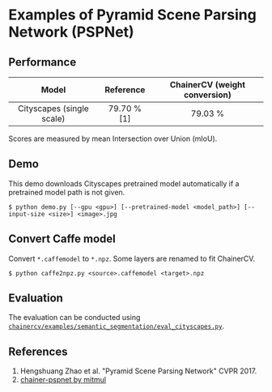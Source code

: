 # Examples of Pyramid Scene Parsing Network (PSPNet)

## Performance

| Model | Reference | ChainerCV (weight conversion) |
|:-:|:-:|:-:|
| Cityscapes (single scale) | 79.70 % [1] | 79.03 % |

Scores are measured by mean Intersection over Union (mIoU).


## Demo
This demo downloads Cityscapes pretrained model automatically if a pretrained model path is not given.
```
$ python demo.py [--gpu <gpu>] [--pretrained-model <model_path>] [--input-size <size>] <image>.jpg
```


## Convert Caffe model
Convert `*.caffemodel` to `*.npz`. Some layers are renamed to fit ChainerCV.
```
$ python caffe2npz.py <source>.caffemodel <target>.npz
```


## Evaluation
The evaluation can be conducted using [`chainercv/examples/semantic_segmentation/eval_cityscapes.py`](https://github.com/chainer/chainercv/blob/master/examples/semantic_segmentation).


## References
1. Hengshuang Zhao et al. "Pyramid Scene Parsing Network" CVPR 2017.
2. [chainer-pspnet by mitmul](https://github.com/mitmul/chainer-pspnet)
